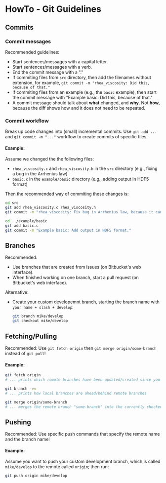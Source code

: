 # HowTo - Git Guidelines

## Commits

### Commit messages

Recommended guidelines:
- Start sentences/messages with a capital letter.
- Start sentences/messages with a verb.
- End the commit message with a "."
- If commiting files from `src` directory, then add the filenames without
  extension, for example, `git commit -m "rhea_viscosity: Did this, because of that."`
- If commiting files from an example (e.g., the `basic` example), then start
  the commit message with "Example basic: Did this, because of that."
- A commit message should talk about **what** changed, and **why**. Not
  **how**, because the diff shows how and it does not need to be repeated.

### Commit workflow

Break up code changes into (small) incremental commits. Use `git add ...` and
`git commit -m "..."` workflow to create commits of specific files.

#### Example:
Assume we changed the the following files:
- `rhea_viscosity.c` and `rhea_viscosity.h` in the `src` directory (e.g.,
  fixing a bug in the Arrhenius law)
- `basic.c` in the `example/basic` directory (e.g., adding output in HDF5 format)

Then the recommended way of commiting these changes is:
```bash
cd src
git add rhea_viscosity.c rhea_viscosity.h
git commit -m "rhea_viscosity: Fix bug in Arrhenius law, because it caused NAN values."

cd ../example/basic
git add basic.c
git commit -m "Example basic: Add output in HDF5 format."
```

## Branches

Recommended:
- Use branches that are created from issues (on Bitbucket's web interface).
- When finished working on one branch, start a pull request (on Bitbucket's web interface).

Alternative:
- Create your custom developemnt branch, starting the branch name with
  `your name + slash + develop`:
  ```bash
  git branch mike/develop
  git checkout mike/develop
  ```

## Fetching/Pulling

Recommended: Use `git fetch origin` then `git merge origin/some-branch` instead
of `git pull`!

#### Example:
```bash
git fetch origin
# ... prints which remote branches have been updated/created since you last fetched

git branch -vv
# ... prints how local branches are ahead/behind remote branches

git merge origin/some-branch
# ... merges the remote branch "some-branch" into the currently checked out local branch
```

## Pushing

Recommended: Use specific push commands that specify the remote name and the branch name!

#### Example:
Assume you want to push your custom development branch, which is called
`mike/develop` to the remote called `origin`; then run:
```bash
git push origin mike/develop
```

